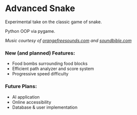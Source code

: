 # Advanced Snake
Experimental take on the classic game of snake.

Python OOP via pygame. 

*Music courtesy of [orangefreesounds.com](http://www.orangefreesounds.com/about/) and [soundbible.com](http://soundbible.com/about.php)*

### New (and planned) Features: 
- Food bombs surrounding food blocks
- Efficient path analyzer and score system
- Progressive speed difficulty

### Future Plans: 
- AI application
- Online accessibility
- Database & user implementation
